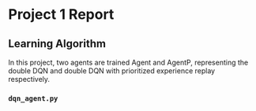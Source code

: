 # Project 1 Report

## Learning Algorithm

In this project, two agents are trained Agent and AgentP, representing the double DQN and double DQN with prioritized experience replay respectively.

### `dqn_agent.py`